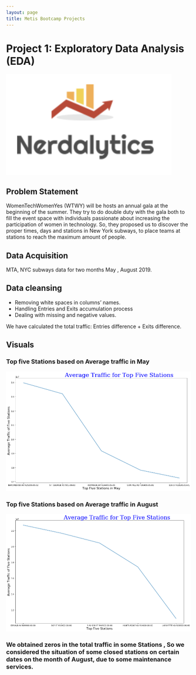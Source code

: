 ```yaml
---
layout: page
title: Metis Bootcamp Projects
---
```

# Project 1: Exploratory Data Analysis (EDA)
![alt text](https://github.com/GhaidaSenani/GhaidaSenani.github.io/blob/master/images/logo.png)
## Problem Statement
WomenTechWomenYes (WTWY) will be hosts an annual gala at the beginning of the summer. They try to do double duty with the gala both to fill the event space with individuals passionate about increasing the participation of women in technology. So, they proposed us to discover the proper times, days and stations in New York subways, to place teams at stations to reach the maximum amount of people.

 ## Data Acquisition 
 MTA, NYC subways data for two months  May , August 2019.	

 ## Data cleansing 
+ Removing white spaces in columns’ names.
+ Handling Entries and Exits accumulation process
+ Dealing with missing and negative values.

We have calculated the total traffic: Entries difference + Exits difference.

## Visuals
 ### Top five Stations based on Average traffic in May 
![alt text](https://github.com/GhaidaSenani/GhaidaSenani.github.io/blob/master/images/MayTopAvgStations.png)

 ### Top five Stations based on Average traffic in August 
![alt text](https://github.com/GhaidaSenani/GhaidaSenani.github.io/blob/master/images/AvgTopFiveStation.png)


### We obtained zeros in the total traffic in some Stations , So we considered  the situation of some  closed stations on certain dates on the month of August, due to some maintenance services.








